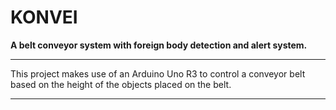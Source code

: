 # __KONVEI__

**A belt conveyor system with foreign body detection and alert system.**

***

This project makes use of an Arduino Uno R3 to control a conveyor belt based on the height of the objects placed on the belt.

***
